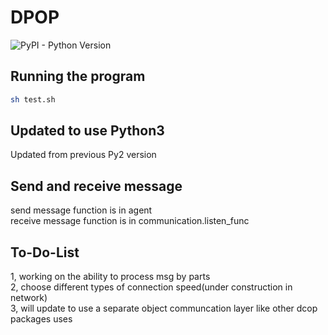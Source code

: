 # DPOP
![PyPI - Python Version](https://img.shields.io/badge/python-≥3-blue.svg)


## Running the program
```sh
sh test.sh
```

## Updated to use Python3
Updated from previous Py2 version


## Send and receive message
send message function is in agent\
receive message function is in communication.listen_func


## To-Do-List
1, working on the ability to process msg by parts\
2, choose different types of connection speed(under construction in network)\
3, will update to use a separate object communcation layer like other dcop packages uses
